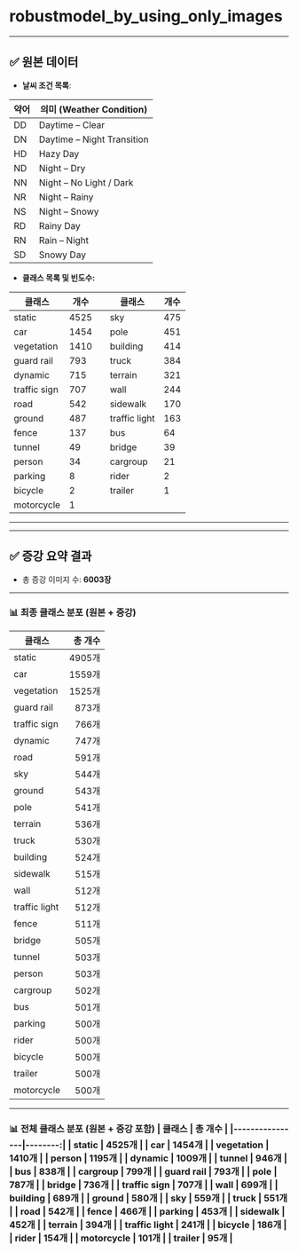 # robustmodel_by_using_only_images

---

## ✅ 원본 데이터

- **날씨 조건 목록**:

| 약어 | 의미 (Weather Condition)        |
|------|----------------------------------|
| DD   | Daytime – Clear                 |
| DN   | Daytime – Night Transition      |
| HD   | Hazy Day                        |
| ND   | Night – Dry                     |
| NN   | Night – No Light / Dark         |
| NR   | Night – Rainy                   |
| NS   | Night – Snowy                   |
| RD   | Rainy Day                       |
| RN   | Rain – Night                    |
| SD   | Snowy Day                       |

- **클래스 목록 및 빈도수:**

| 클래스           | 개수 |   | 클래스           | 개수 |
|------------------|------|---|------------------|------|
| static           | 4525 |   | sky              | 475  |
| car              | 1454 |   | pole             | 451  |
| vegetation       | 1410 |   | building         | 414  |
| guard rail       | 793  |   | truck            | 384  |
| dynamic          | 715  |   | terrain          | 321  |
| traffic sign     | 707  |   | wall             | 244  |
| road             | 542  |   | sidewalk         | 170  |
| ground           | 487  |   | traffic light    | 163  |
| fence            | 137  |   | bus              | 64   |
| tunnel           | 49   |   | bridge           | 39   |
| person           | 34   |   | cargroup         | 21   |
| parking          | 8    |   | rider            | 2    |
| bicycle          | 2    |   | trailer          | 1    |
| motorcycle       | 1    |   |                  |      |

---

---

## ✅ 증강 요약 결과

- 총 증강 이미지 수: **6003장**

---



### 📊 최종 클래스 분포 (원본 + 증강)

| 클래스         | 총 개수 |
|----------------|--------:|
| static         | 4905개 |
| car            | 1559개 |
| vegetation     | 1525개 |
| guard rail     | 873개  |
| traffic sign   | 766개  |
| dynamic        | 747개  |
| road           | 591개  |
| sky            | 544개  |
| ground         | 543개  |
| pole           | 541개  |
| terrain        | 536개  |
| truck          | 530개  |
| building       | 524개  |
| sidewalk       | 515개  |
| wall           | 512개  |
| traffic light  | 512개  |
| fence          | 511개  |
| bridge         | 505개  |
| tunnel         | 503개  |
| person         | 503개  |
| cargroup       | 502개  |
| bus            | 501개  |
| parking        | 500개  |
| rider          | 500개  |
| bicycle        | 500개  |
| trailer        | 500개  |
| motorcycle     | 500개  |

---

### 📊 전체 클래스 분포 (원본 + 증강 포함) | 클래스 | 총 개수 | |----------------|--------:| | static | 4525개 | | car | 1454개 | | vegetation | 1410개 | | person | 1195개 | | dynamic | 1009개 | | tunnel | 946개 | | bus | 838개 | | cargroup | 799개 | | guard rail | 793개 | | pole | 787개 | | bridge | 736개 | | traffic sign | 707개 | | wall | 699개 | | building | 689개 | | ground | 580개 | | sky | 559개 | | truck | 551개 | | road | 542개 | | fence | 466개 | | parking | 453개 | | sidewalk | 452개 | | terrain | 394개 | | traffic light | 241개 | | bicycle | 186개 | | rider | 154개 | | motorcycle | 101개 | | trailer | 95개 |
